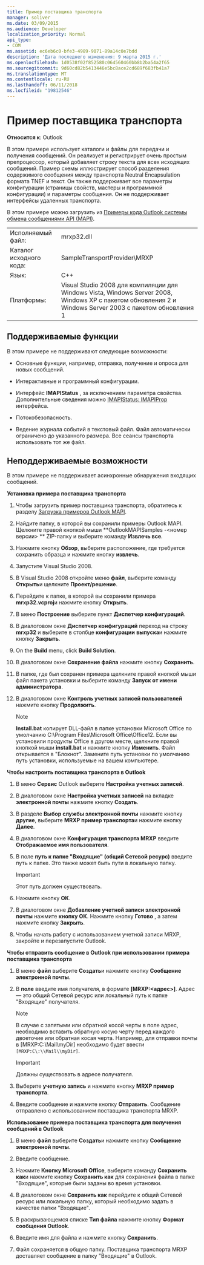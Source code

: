 ```yaml
---
title: Пример поставщика транспорта
manager: soliver
ms.date: 03/09/2015
ms.audience: Developer
localization_priority: Normal
api_type:
- COM
ms.assetid: ec6eb6c0-bfe3-4989-9071-89a14c0e7bdd
description: 'Дата последнего изменения: 9 марта 2015 г.'
ms.openlocfilehash: 1d0538f02f852580c064560460bb8b2ba54a2f65
ms.sourcegitcommit: 9d60cd82b5413446e5bc8ace2cd689f683fb41a7
ms.translationtype: MT
ms.contentlocale: ru-RU
ms.lasthandoff: 06/11/2018
ms.locfileid: "19812546"
---
```

# <a name="transport-provider-sample"></a>Пример поставщика транспорта

  
  
**Относится к**: Outlook 
  
В этом примере использует каталоги и файлы для передачи и получения сообщений. Он реализует и регистрирует очень простым препроцессор, который добавляет строку текста для всех исходящих сообщений. Пример схемы иллюстрирует способ разделения содержимого сообщения между транспорта Neutral Encapsulation формата TNEF и текст. Он также поддерживает все параметры конфигурации (страницы свойств, мастеры и программной конфигурации) и параметры сообщения. Он не поддерживает интерфейсы удаленных транспорта. 
  
В этом примере можно загрузить из [Примеры кода Outlook системы обмена сообщениями API (MAPI)](http://go.microsoft.com/fwlink/?LinkId=129740).
  
|||
|:-----|:-----|
|Исполняемый файл:  <br/> |mrxp32.dll  <br/> |
|Каталог исходного кода:  <br/> |SampleTransportProvider\MRXP  <br/> |
|Язык:  <br/> |C++  <br/> |
|Платформы:  <br/> |Visual Studio 2008 для компиляции для Windows Vista, Windows Server 2008, Windows XP с пакетом обновления 2 и Windows Server 2003 с пакетом обновления 1  <br/> |
   
## <a name="supported-features"></a>Поддерживаемые функции

В этом примере не поддерживают следующие возможности:
  
- Основные функции, например, отправка, получение и опроса для новых сообщений.
    
- Интерактивные и программный конфигурации.
    
- Интерфейс **IMAPIStatus** , за исключением параметра свойства. Дополнительные сведения можно [IMAPIStatus: IMAPIProp](imapistatusimapiprop.md) интерфейса. 
    
- Потокобезопасность.
    
- Ведение журнала событий в текстовый файл. Файл автоматически ограничено до указанного размера. Все сеансы транспорта использовать тот же файл.
    
## <a name="unsupported-features"></a>Неподдерживаемые возможности

В этом примере не поддерживает асинхронные обнаружения входящих сообщений.
  
 **Установка примера поставщика транспорта**
  
1. Чтобы загрузить пример поставщика транспорта, обратитесь к разделу [Загрузка примеров Outlook MAPI](downloading-the-outlook-mapi-samples.md).
    
2. Найдите папку, в которой вы сохранили примеры Outlook MAPI. Щелкните правой кнопкой мыши **OutlookMAPISamples -\<номер версии\> ** ZIP-папку и выберите команду **Извлечь все**.
    
3. Нажмите кнопку **Обзор**, выберите расположение, где требуется сохранить образца и нажмите кнопку **извлечь**.
    
4. Запустите Visual Studio 2008.
    
5. В Visual Studio 2008 откройте меню **файл**, выберите команду **Открыть**и щелкните **Проект/решение**.
    
6. Перейдите к папке, в которой вы сохранили примера **mrxp32.vcproj**и нажмите кнопку **Открыть**.
    
7. В меню **Построение** выберите пункт **Диспетчер конфигураций**.
    
8. В диалоговом окне **Диспетчер конфигураций** переход на строку **mrxp32** и выберите в столбце **конфигурации** **выпуска**и нажмите кнопку **Закрыть**.
    
9. On the **Build** menu, click **Build Solution**.
    
10. В диалоговом окне **Сохранение файла** нажмите кнопку **Сохранить**.
    
11. В папке, где был сохранен примера щелкните правой кнопкой мыши файл пакета установки и выберите команду **Запуск от имени администратора**.
    
12. В диалоговом окне **Контроль учетных записей пользователей** нажмите кнопку **Продолжить**.
    
    > [!NOTE]
    > **Install.bat** копирует DLL-файл в папке установки Microsoft Office по умолчанию C:\Program Files\Microsoft Office\Office12\. Если вы установили продукты Office в другом месте, щелкните правой кнопкой мыши **install.bat** и нажмите кнопку **Изменить**. Файл открывается в "Блокнот". Замените путь установки по умолчанию путь установки, используемые на вашем компьютере. 
  
 **Чтобы настроить поставщика транспорта в Outlook**
  
1. В меню **Сервис** Outlook выберите **Настройка учетных записей**.
    
2. В диалоговом окне **Настройка учетных записей** на вкладке **электронной почты** нажмите кнопку **Создать**.
    
3. В разделе **Выбор службы электронной почты** нажмите кнопку **другие**, выберите **MRXP пример транспорта**и нажмите кнопку **Далее**.
    
4. В диалоговом окне **Конфигурация транспорта MRXP** введите **Отображаемое имя пользователя**.
    
5. В поле **путь к папке "Входящие" (общий Сетевой ресурс)** введите путь к папке. Это также может быть пути в локальную папку. 
    
    > [!IMPORTANT]
    > Этот путь должен существовать. 
  
6. Нажмите кнопку **ОК**.
    
7. В диалоговом окне **Добавление учетной записи электронной почты** нажмите **кнопку ОК**. Нажмите кнопку **Готово** , а затем нажмите кнопку **Закрыть**.
    
8. Чтобы начать работу с использованием учетной записи MRXP, закройте и перезапустите Outlook.
    
 **Чтобы отправить сообщение в Outlook при использовании примера поставщика транспорта**
  
1. В меню **файл** выберите **Создать**и нажмите кнопку **Сообщение электронной почты**.
    
2. В **поле** введите имя получателя, в формате **[MRXP:\<адрес\>]**. Адрес — это общий Сетевой ресурс или локальный путь к папке "Входящие" получателя.
    
    > [!NOTE]
    > В случае с запятыми или обратной косой черты в поле адрес, необходимо вставить обратную косую черту перед каждого двоеточие или обратная косая черта. Например, для отправки почты в [MRXP:C:\Mail\myDir] необходимо будет ввести `[MRXP:C\:\\Mail\\myDir]`. 
  
    > [!IMPORTANT]
    > Должны существовать в адресе получателя. 
  
3. Выберите **учетную запись** и нажмите кнопку **MRXP пример транспорта**.
    
4. Введите сообщение и нажмите кнопку **Отправить**. Сообщение отправлено с использованием поставщика транспорта MRXP.
    
 **Использование примера поставщика транспорта для получения сообщений в Outlook**
  
1. В меню **файл** выберите **Создать**и нажмите кнопку **Сообщение электронной почты**.
    
2. Введите сообщение.
    
3. Нажмите **Кнопку Microsoft Office**, выберите команду **Сохранить как**и нажмите кнопку **Сохранить как** для сохранения файла в папке "Входящие", которые были заданы во время установки. 
    
4. В диалоговом окне **Сохранить как** перейдите к общий Сетевой ресурс или локальную папку, который необходимо задать в качестве папки "Входящие". 
    
5. В раскрывающемся списке **Тип файла** нажмите кнопку **Формат сообщения Outlook**.
    
6. Введите имя для файла и нажмите кнопку **Сохранить**.
    
7. Файл сохраняется в общую папку. Поставщика транспорта MRXP доставляет сообщение в папку "Входящие" в Outlook.
    

